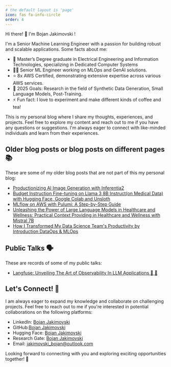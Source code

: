 ```yaml
---
# the default layout is 'page'
icon: fas fa-info-circle
order: 4
---
```

Hi there! 👋 I'm  Bojan Jakimovski !

I'm a Senior Machine Learning Engineer with a passion for building robust and scalable applications. Some facts about me:

- 🔭 Master’s Degree graduate in Electrical Engineering and Information Technologies, specializing in Dedicated Computer Systems
- 👨‍💻 Senior ML Engineer working on MLOps and GenAI solutions.
- ⭐ 8x AWS Certified, demonstrating extensive expertise across various AWS services.
- 🥅 2025 Goals: Research in the field of Synthetic Data Generation, Small Language Models, Post-Training.
- ⚡ Fun fact: I love to experiment and make different kinds of coffee and tea!

This is my personal blog where I share my thoughts, experiences, and projects. Feel free to explore my content and reach out to me if you have any questions or suggestions. I'm always eager to connect with like-minded individuals and learn from their experiences.

## Older blog posts or blog posts on different pages 📚
These are some of my older blog posts that are not part of this my personal blog:

- [Productionizing AI Image Generation with Inferentia2](https://www.loka.com/blog/productionizing-ai-image-generation-with-inferentia2)
- [Budget Instruction Fine-tuning on Llama 3 8B Instruct(on Medical Data) with Hugging Face, Google Colab and Unsloth](https://mlops.community/budget-instruction-fine-tuning-of-llama-3-8b-instructon-medical-data-with-hugging-face-google-colab-and-unsloth/)
- [MLflow on AWS with Pulumi: A Step-by-Step Guide](https://home.mlops.community/public/blogs/mlflow-on-aws-with-pulumi-a-step-by-step-guide)
- [Unleashing the Power of Large Language Models in Healthcare and Wellness: Practical Context Providing in Healthcare and Wellness with Mistral 7B](https://mlops.community/%f0%9f%a4%b8%e2%9a%95%ef%b8%8funleashing-the-power-of-large-language-models-in-healthcare-and-wellness-practical-context-providing-in-healthcare-and-wellness-with-mistral-7b/)
- [How I Transformed My Data Science Team's Productivity by Introduction DataOps & MLOps](https://home.mlops.community/public/blogs/how-i-transformed-my-data-science-teams-productivity-by-introducing-dataops-mlops)

## Public Talks 🗣️
These are records of some of my public talks:
- [Langfuse: Unveiling The Art of Observability In LLM Applications 🚀 🔎](https://youtu.be/SK27_JHj9cY)


## Let's Connect! 🤝
I am always eager to expand my knowledge and collaborate on challenging projects. Feel free to reach out to me if you're interested in potential collaborations on the following platforms:

- LinkedIn: [Bojan Jakimovski](https://www.linkedin.com/in/bojan-jakimovski/)
- GitHub:[Bojan Jakimovski](https://github.com/Shekswess)
- Hugging Face: [Bojan Jakimovski](https://huggingface.co/Shekswess)
- Research Gate: [Bojan Jakimovski](https://www.researchgate.net/profile/Bojan-Jakimovski)
- Email: [jakimovski_bojan@outlook.com](mailto:jakimovski_bojan@outlook.com)

Looking forward to connecting with you and exploring exciting opportunities together! 🚀

